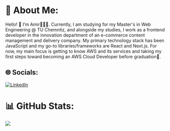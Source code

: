 # 💫 About Me:

Hello! 👋 I’m Amir👨🏻‍💻. Currently, I am studying for my Master's in Web Engineering @ TU Chemnitz, and alongside my studies, I work as a frontend developer in the innovation department of an e-commerce content management and delivery company. 
My primary technology stack has been JavaScript and my go-to libraries/frameworks are React and Next.js. 
For now, my main focus is getting to know AWS and its services and taking my first steps toward becoming an AWS Cloud Developer before graduation🎯.

## 🌐 Socials:

[![LinkedIn](https://img.shields.io/badge/LinkedIn-%230077B5.svg?logo=linkedin&logoColor=white)](https://linkedin.com/in/amirali-khamseh)



# 📊 GitHub Stats:

![](https://github-readme-streak-stats.herokuapp.com/?user=Amirali-Khamseh&theme=radical&hide_border=false)<br/>




